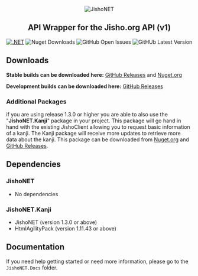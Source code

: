 <div align="center">

![JishoNET](http://cdn.mutedevs.nl/nuget/JishoNET/iconSmall.png)

## API Wrapper for the Jisho.org API (v1)

[![.NET](https://github.com/Myuuiii/JishoNET/actions/workflows/dotnet.yml/badge.svg)](https://github.com/Myuuiii/JishoNET/actions/workflows/dotnet.yml) ![Nuget Downloads](https://img.shields.io/nuget/dt/JishoNET?color=56D926&label=JishoNET%20Downloads) ![GitHub Open Issues](https://img.shields.io/github/issues-raw/Myuuiii/JishoNET) ![GitHUb Latest Version](https://img.shields.io/github/v/release/Myuuiii/JishoNET?label=Latest%20Stable%20Release)

</div>

## Downloads

**Stable builds can be downloaded here:** [GitHub Releases](https://github.com/Myuuiii/JishoNET/releases) and [Nuget.org](https://www.nuget.org/packages/JishoNET/)

**Development builds can be downloaded here:** [GitHub Releases](https://github.com/Myuuiii/JishoNET/releases)

### Additional Packages

if you are using release 1.3.0 or higher you are able to also use the "**JishoNET.Kanji**" package in your project. This package will go hand in hand with the existing JishoClient allowing you to request basic information of a kanji. The Kanji package will receive more updates to retrieve more data about the kanji. This package can be downloaded from [Nuget.org](https://www.nuget.org/packages/JishoNET/) and [GitHub Releases](https://github.com/Myuuiii/JishoNET/releases). 

## Dependencies

### JishoNET

- No dependencies

### JishoNET.Kanji

- JishoNET (version 1.3.0 or above)
- HtmlAgilityPack (version 1.11.43 or above)

## Documentation

If you need help getting started or need more information, please go to the `JishoNET.Docs` folder.
